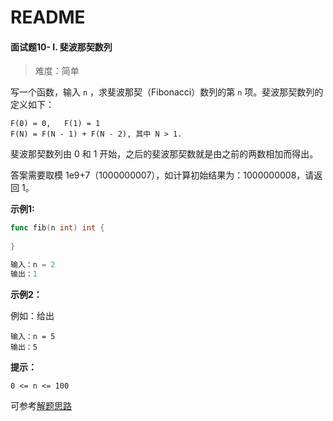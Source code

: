 # README

#### 面试题10- I. 斐波那契数列

> 难度：简单

写一个函数，输入 `n` ，求斐波那契（Fibonacci）数列的第 `n` 项。斐波那契数列的定义如下：

~~~
F(0) = 0,   F(1) = 1
F(N) = F(N - 1) + F(N - 2), 其中 N > 1.
~~~

斐波那契数列由 0 和 1 开始，之后的斐波那契数就是由之前的两数相加而得出。

答案需要取模 1e9+7（1000000007），如计算初始结果为：1000000008，请返回 1。

**示例1:**

~~~go
func fib(n int) int {
    
}

输入：n = 2
输出：1
~~~

**示例2：**

例如：给出

~~~
输入：n = 5
输出：5
~~~

**提示：**

```
0 <= n <= 100
```



可参考[解题思路](https://leetcode-cn.com/problems/fei-bo-na-qi-shu-lie-lcof/solution/mian-shi-ti-10-i-fei-bo-na-qi-shu-lie-dong-tai-gui/)

